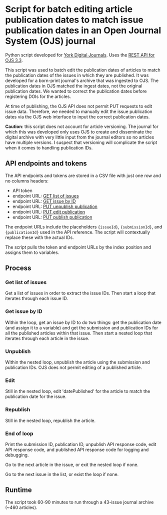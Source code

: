 # Script for batch editing article publication dates to match issue publication dates in an Open Journal System (OJS) journal

Python script developed for [York Digital Journals](https://www.library.yorku.ca/web/collections/discover-our-collections/york-digital-journals-3/). Uses the [REST API for OJS 3.3](https://docs.pkp.sfu.ca/dev/api/ojs/3.3).

This script was used to batch edit the publication dates of articles to match the publication dates of the issues in which they are published. It was developed for a born-print journal's archive that was ingested to OJS. The publication dates in OJS matched the ingest dates, not the original publication dates. We wanted to correct the publication dates before registering DOIs for the articles.

At time of publishing, the OJS API does not permit PUT requests to edit issue data. Therefore, we needed to manually edit the issue publication dates via the OJS web interface to input the correct publication dates.

**Caution**: this script does not account for article versioning. The journal for which this was developed only uses OJS to create and disseminate the digital archive with very little input from the journal editors so no articles have multiple versions. I suspect that versioning will complicate the script when it comes to handling publication IDs.

## API endpoints and tokens

The API endpoints and tokens are stored in a CSV file with just one row and no columns headers: 
- API token
- endpoint URL: [GET list of issues](https://docs.pkp.sfu.ca/dev/api/ojs/3.3#tag/Issues/paths/~1issues/get)
- endpoint URL: [GET issue by ID](https://docs.pkp.sfu.ca/dev/api/ojs/3.3#tag/Issues/paths/~1issues~1{issueId}/get)
- endpoint URL: [PUT unpublish publication](https://docs.pkp.sfu.ca/dev/api/ojs/3.3#tag/Submissions-Publications/paths/~1submissions~1{submissionId}~1publications~1{publicationId}~1unpublish/put)
- endpoint URL: [PUT edit publication](https://docs.pkp.sfu.ca/dev/api/ojs/3.3#tag/Submissions-Publications/paths/~1submissions~1{submissionId}~1publications~1{publicationId}/put)
- endpoint URL: [PUT publish publication](https://docs.pkp.sfu.ca/dev/api/ojs/3.3#tag/Submissions-Publications/paths/~1submissions~1{submissionId}~1publications~1{publicationId}~1publish/put)

The endpoint URLs include the placeholders `{issueId}`, `{submissionId}`, and `{publicationId}` used in the API reference. The script will contextually replace these with the actual IDs.

The script pulls the token and endpoint URLs by the index position and assigns them to variables.

## Process

### Get list of issues

Get a list of issues in order to extract the issue IDs. Then start a loop that iterates through each issue ID.

### Get issue by ID

Within the loop, get an issue by ID to do two things: get the publication date (and assign it to a variable) and get the submission and publication IDs for all the published articles within that issue. Then start a nested loop that iterates through each article in the issue.

### Unpublish

Within the nested loop, unpublish the article using the submission and publication IDs. OJS does not permit editing of a published article.

### Edit

Still in the nested loop, edit 'datePublished' for the article to match the publication date for the issue.

### Republish

Still in the nested loop, republish the article.

### End of loop

Print the submission ID, publication ID, unpublish API response code, edit API response code, and published API response code for logging and debugging.

Go to the next article in the issue, or exit the nested loop if none.

Go to the next issue in the list, or exist the loop if none.

## Runtime

The script took 60-90 minutes to run through a 43-issue journal archive (~460 articles).
